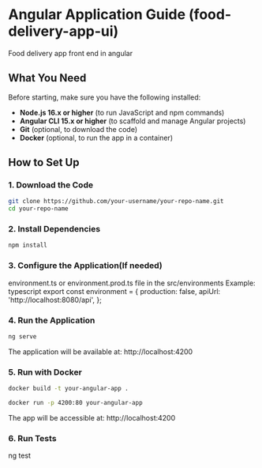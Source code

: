 # Angular Application Guide (food-delivery-app-ui)

Food delivery app front end in angular 

## What You Need

Before starting, make sure you have the following installed:

- **Node.js 16.x or higher** (to run JavaScript and npm commands)
- **Angular CLI 15.x or higher** (to scaffold and manage Angular projects)
- **Git** (optional, to download the code)
- **Docker** (optional, to run the app in a container)

## How to Set Up

### 1. Download the Code
```bash
git clone https://github.com/your-username/your-repo-name.git
cd your-repo-name
```

### 2. Install Dependencies
```bash
npm install
```

### 3. Configure the Application(If needed)
environment.ts or environment.prod.ts file in the src/environments
Example:
typescript
export const environment = {
  production: false,
  apiUrl: 'http://localhost:8080/api',
};

### 4. Run the Application
```bash
ng serve
```
The application will be available at:
http://localhost:4200

### 5. Run with Docker
```bash
docker build -t your-angular-app .
```

```bash
docker run -p 4200:80 your-angular-app
```

The app will be accessible at:
http://localhost:4200

### 6. Run Tests
ng test
